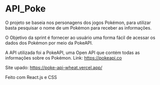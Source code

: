 # API_Poke

O projeto se baseia nos personagens dos jogos Pokémon, para utilizar basta pesquisar o nome de um Pokémon para receber as informações.

O Objetivo da sprint é fornecer ao usuário uma forma fácil de acessar os dados dos Pokémon por meio da PokeAPI.

A API utilizada foi a PokeAPI, uma Open API que contém todas as informações sobre os Pokémon.
Link: https://pokeapi.co

Site upado: https://poke-api-wheat.vercel.app/

Feito com React.js e CSS
